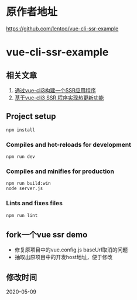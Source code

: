 # 原作者地址
https://github.com/lentoo/vue-cli-ssr-example
# vue-cli-ssr-example
## 相关文章
1. [通过vue-cli3构建一个SSR应用程序](https://juejin.im/post/5b98e5875188255c8320f88a)
2. [基于vue-cli3 SSR 程序实现热更新功能](https://juejin.im/post/5bc4321b6fb9a05d1e0e824b)
## Project setup
```
npm install
```

### Compiles and hot-reloads for development
```
npm run dev
```

### Compiles and minifies for production
```
npm run build:win
node server.js
```

### Lints and fixes files
```
npm run lint
```
## fork一个vue ssr demo
- 修复原项目中的vue.config.js baseUrl取消的问题
- 抽取出原项目中的开发host地址，便于修改

## 修改时间
2020-05-09